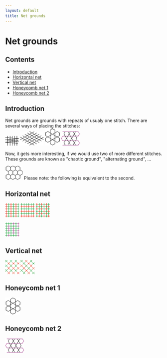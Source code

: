 ```yaml
---
layout: default
title: Net grounds
---
```


# Net grounds

## Contents
* [Introduction](#introduction)
* [Horizontal net](#horizontal-net)
* [Vertical net](#vertical-net)
* [Honeycomb net 1](#honeycomb-net-1)
* [Honeycomb net 2](#honeycomb-net-2)
  
## Introduction
Net grounds are grounds with repeats of usualy one stitch. There are several ways of placing the stitches:                 
![net1][p-net1] ![net2][p-net2] ![net3][p-net3] ![net4][p-net4]    

Now, it gets more interesting, if we would use two of more different stitches. These grounds are known as "chaotic ground", "alternating ground", ...

![net2x][p-net2x]
Please note: the following is equivalent to the second.          
<p style="clear: both"></p>

[p-net1]: ../images/net1.png
[p-net2]: ../images/net2.png
[p-net3]: ../images/net3.png
[p-net4]: ../images/net4.png
[p-net2x]: ../images/net2x.png?align=right

## Horizontal net
![example 1][p-net1a]  ![example 2][p-net1b]  ![example 3][p-net1c]      

![example 4][p-net1d]  

[p-net1a]: ../images/net1a.png
[p-net1b]: ../images/net1b.png
[p-net1c]: ../images/net1c.png
[p-net1d]: ../images/net1d.png

## Vertical net
![example 1][p-net2a]  ![example 3][p-net2c]    

[p-net2a]: ../images/net2a.png
[p-net2c]: ../images/net2c.png

## Honeycomb net 1
![example 1][p-net3]

[p-net3]: ../images/net3.png

## Honeycomb net 2
![example 1][p-net4]

[p-net4]: ../images/net4.png







